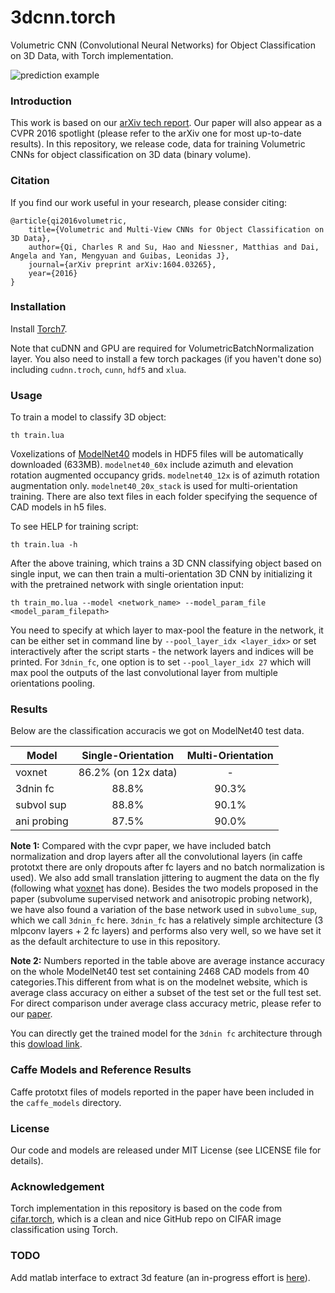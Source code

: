 # 3dcnn.torch
Volumetric CNN (Convolutional Neural Networks) for Object Classification on 3D Data, with Torch implementation.

![prediction example](https://github.com/charlesq34/3dcnn.torch/blob/master/doc/teaser.png)

### Introduction
This work is based on our [arXiv tech report](https://arxiv.org/abs/1604.03265). Our paper will also appear as a CVPR 2016 spotlight (please refer to the arXiv one for most up-to-date results). In this repository, we release code, data for training Volumetric CNNs for object classification on 3D data (binary volume).

### Citation
If you find our work useful in your research, please consider citing:

    @article{qi2016volumetric,
        title={Volumetric and Multi-View CNNs for Object Classification on 3D Data},
        author={Qi, Charles R and Su, Hao and Niessner, Matthias and Dai, Angela and Yan, Mengyuan and Guibas, Leonidas J},
        journal={arXiv preprint arXiv:1604.03265},
        year={2016}
    }
    
### Installation

Install <a href="http://torch.ch/docs/getting-started.html" target="_blank">Torch7</a>.

Note that cuDNN and GPU are required for VolumetricBatchNormalization layer. 
You also need to install a few torch packages (if you haven't done so) including `cudnn.troch`, `cunn`, `hdf5` and `xlua`.


### Usage
To train a model to classify 3D object:

    th train.lua

Voxelizations of <a href="http://modelnet.cs.princeton.edu/" target="_blank">ModelNet40</a> models in HDF5 files will be automatically downloaded (633MB). `modelnet40_60x` include azimuth and elevation rotation augmented occupancy grids. `modelnet40_12x` is of azimuth rotation augmentation only. `modelnet40_20x_stack` is used for multi-orientation training. There are also text files in each folder specifying the sequence of CAD models in h5 files.

To see HELP for training script:

    th train.lua -h

After the above training, which trains a 3D CNN classifying object based on single input, we can then train a multi-orientation 3D CNN by initializing it with the pretrained network with single orientation input:

    th train_mo.lua --model <network_name> --model_param_file <model_param_filepath>

You need to specify at which layer to max-pool the feature in the network, it can be either set in command line by `--pool_layer_idx <layer_idx>` or set interactively after the script starts - the network layers and indices will be printed. For `3dnin_fc`, one option is to set `--pool_layer_idx 27` which will max pool the outputs of the last convolutional layer from multiple orientations pooling.

### Results 

Below are the classification accuracis we got on ModelNet40 test data.

|   Model       | Single-Orientation    | Multi-Orientation  |
| ------------- |:---------------------:|:------------------:|
| voxnet        | 86.2% (on 12x data)   | -                  | 
| 3dnin fc      | 88.8%                 | 90.3%              |
| subvol sup    | 88.8%                 | 90.1%              |
| ani probing   | 87.5%                 | 90.0%              |

<b>Note 1:</b> Compared with the cvpr paper, we have included batch normalization and drop layers after all the convolutional layers (in caffe prototxt there are only dropouts after fc layers and no batch normalization is used). We also add small translation jittering to augment the data on the fly (following what <a href="https://github.com/dimatura/voxnet" target="_blank">voxnet</a> has done). Besides the two models proposed in the paper (subvolume supervised network and anisotropic probing network), we have also found a variation of the base network used in `subvolume_sup`, which we call `3dnin_fc` here. `3dnin_fc` has a relatively simple architecture (3 mlpconv layers + 2 fc layers) and performs also very well, so we have set it as the default architecture to use in this repository.

<b>Note 2:</b> Numbers reported in the table above are average instance accuracy on the whole ModelNet40 test set containing 2468 CAD models from 40 categories.This different from what is on the modelnet website, which is average class accuracy on either a subset of the test set or the full test set. For direct comparison under average class accuracy metric, please refer to our [paper](https://arxiv.org/abs/1604.03265).

You can directly get the trained model for the `3dnin fc` architecture through this <a href='https://shapenet.cs.stanford.edu/media/3dnin_fc.zip' target='_blank'>dowload link</a>.

### Caffe Models and Reference Results

Caffe prototxt files of models reported in the paper have been included in the `caffe_models` directory.

### License
Our code and models are released under MIT License (see LICENSE file for details).

### Acknowledgement
Torch implementation in this repository is based on the code from <a href="https://github.com/szagoruyko/cifar.torch" target="_blank">cifar.torch</a>, which is a clean and nice GitHub repo on CIFAR image classification using Torch.

### TODO

Add matlab interface to extract 3d feature (an in-progress effort is <a href='https://github.com/charlesq34/3dmodel_feature' target='_blank'>here</a>).

